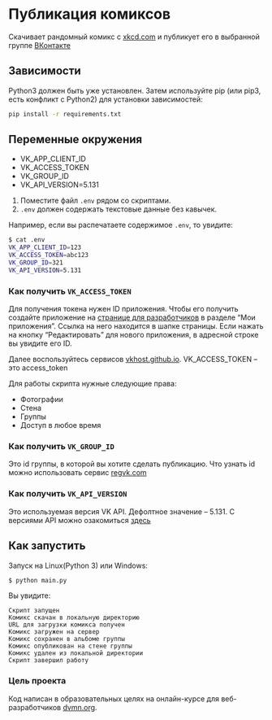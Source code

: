 # Публикация комиксов
Скачивает рандомный комикс с [xkcd.com](https://xkcd.com) и публикует его в выбранной группе [ВКонтакте](https://vk.com)

## Зависимости
Python3 должен быть уже установлен. Затем используйте pip (или pip3, есть конфликт с Python2) для установки зависимостей:

```bash
pip install -r requirements.txt
```

## Переменные окружения
- VK_APP_CLIENT_ID
- VK_ACCESS_TOKEN
- VK_GROUP_ID
- VK_API_VERSION=5.131

1. Поместите файл `.env` рядом со скриптами.
2. `.env` должен содержать текстовые данные без кавычек.

Например, если вы распечатаете содержимое `.env`, то увидите:

```bash
$ cat .env
VK_APP_CLIENT_ID=123
VK_ACCESS_TOKEN=abc123
VK_GROUP_ID=321
VK_API_VERSION=5.131
```

### Как получить `VK_ACCESS_TOKEN`
Для получения токена нужен ID приложения. Чтобы его получить создайте приложение на [странице для разработчиков](https://vk.com/dev) в разделе “Мои приложения”. Ссылка на него находится в шапке страницы. Если нажать на кнопку “Редактировать” для нового приложения, в адресной строке вы увидите его ID.

Далее воспользуйтесь сервисов [vkhost.github.io](https://vkhost.github.io). VK_ACCESS_TOKEN – это access_token

Для работы скрипта нужные следующие права:
* Фотографии
* Стена
* Группы
* Доступ в любое время

### Как получить `VK_GROUP_ID`
Это id группы, в которой вы хотите сделать публикацию. Что узнать id можно использовать сервис [regvk.com](https://regvk.com/id/)

### Как получить `VK_API_VERSION`
Это используемая версия VK API. Дефолтное значение – 5.131. С версиями API можно озакомиться [здесь](https://vk.com/dev/versions)

## Как запустить
Запуск на Linux(Python 3) или Windows:

```bash
$ python main.py
```
Вы увидите:

```
Скрипт запущен
Комикс скачан в локальную директорию
URL для загрузки комикса получен
Комикс загружен на сервер
Комикс сохранен в альбоме группы
Комикс опубликован на стене группы
Комикс удален из локальной директории
Скрипт завершил работу
```

### Цель проекта
Код написан в образовательных целях на онлайн-курсе для веб-разработчиков [dvmn.org](https://dvmn.org/).